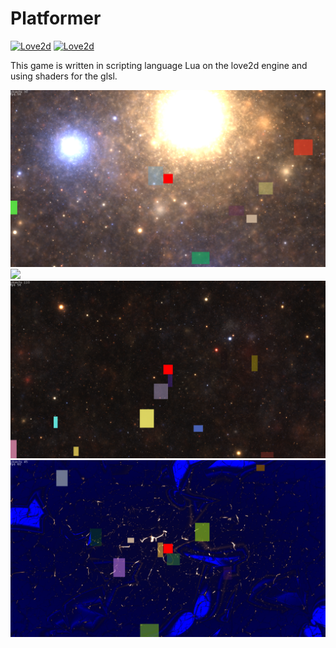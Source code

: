 # Platformer
[![Love2d](https://img.shields.io/badge/love2d-engine-brightgreen.svg)](https://love2d.org/)
[![Love2d](https://img.shields.io/badge/license-ZLIB-blue.svg?style=plastic)](https://github.com/superdub/Platformer/blob/master/LICENSE)

This game is written in scripting language Lua on the love2d engine and using shaders for the glsl.


<img src = "https://github.com/superdub/Platformer/blob/master/scrinshot.png" width = "800">

<img src = "https://github.com/superdub/Platformer/blob/master/scrinshot2.png" width = "800">

<img src = "https://github.com/superdub/Platformer/blob/master/scrinshot3.png" width = "800">

<img src = "https://github.com/superdub/Platformer/blob/master/scrinshot4.png" width = "800">
